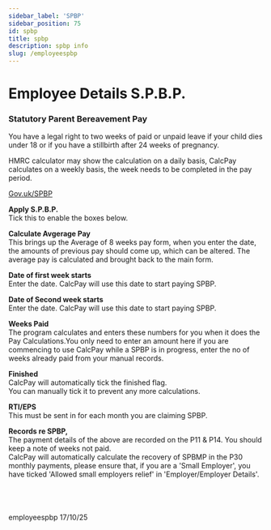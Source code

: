 ```yaml
---
sidebar_label: 'SPBP'
sidebar_position: 75
id: spbp
title: spbp
description: spbp info
slug: /employeespbp 
---
```


# Employee Details S.P.B.P.

### Statutory Parent Bereavement Pay

You have a legal right to two weeks of paid or unpaid leave if your child dies under 18 or if you have a stillbirth after 24 weeks of pregnancy. 

HMRC calculator may show the calculation on a daily basis, CalcPay calculates on a weekly basis, the week needs to be completed in the pay period.

<!-- [Gov.uk/SPBP](https://www.gov.uk/parental-bereavement-pay){:target="_blank"} -->
<a href="https://www.gov.uk/parental-bereavement-pay-leave" target="_blank" rel="noopener noreferrer">Gov.uk/SPBP</a>

**Apply S.P.B.P.**  
Tick this to enable the boxes below.

**Calculate Avgerage Pay**  
This brings up the Average of 8 weeks pay form, when you enter the date, the amounts of previous pay should come up, which can be altered.
The average pay is calculated and brought back to the main form.

**Date of first week starts**  
Enter the date. CalcPay will use this date to start paying SPBP.

**Date of Second week starts**  
Enter the date. CalcPay will use this date to start paying SPBP.

**Weeks Paid**  
The program calculates and enters these numbers for you when it does the Pay Calculations.You only need to enter an amount here if you are commencing to use CalcPay while a SPBP is in progress, enter the no of weeks already paid from your manual records. 

**Finished**  
CalcPay will automatically tick the finished flag.  
You can manually tick it to prevent any more calculations.

**RTI/EPS**  
This must be sent in for each month you are claiming SPBP.

**Records re SPBP,**  
The payment details of the above are recorded on the P11 & P14. You should keep a note of weeks not paid.  
CalcPay will automatically calculate the recovery of SPBMP in the P30 monthly payments, please ensure that, if you are a 'Small Employer', you have ticked  'Allowed small employers relief' in 'Employer/Employer Details'.
<br/>
<br/>
<br/>
<br/>
<br/>
employeespbp 17/10/25